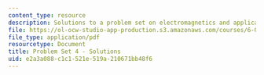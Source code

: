 ```yaml
---
content_type: resource
description: Solutions to a problem set on electromagnetics and applications.
file: https://ol-ocw-studio-app-production.s3.amazonaws.com/courses/6-013-electromagnetics-and-applications-fall-2005/e2a3a088c1c1521e519a210671bb48f6_ps4_solution.pdf
file_type: application/pdf
resourcetype: Document
title: Problem Set 4 - Solutions
uid: e2a3a088-c1c1-521e-519a-210671bb48f6
---
```


